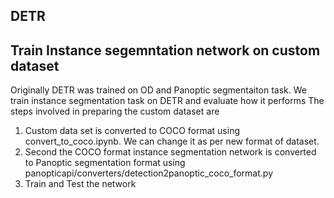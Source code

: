 ## DETR
## Train Instance segemntation network on custom dataset
Originally DETR was trained on OD and Panoptic segmentaiton task. We train instance segmentation task on DETR and evaluate how it performs
The steps involved in preparing the custom dataset are 
1) Custom data set is converted to COCO format using convert_to_coco.ipynb. We can change it as per new format of dataset.
2) Second the COCO format instance segmentation network is converted to Panoptic segmentation format using panopticapi/converters/detection2panoptic_coco_format.py
3) Train and Test the network

